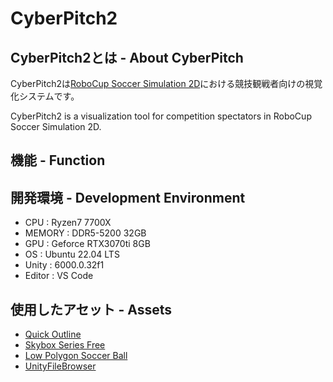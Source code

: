# CyberPitch2


## CyberPitch2とは - About CyberPitch
CyberPitch2は[RoboCup Soccer Simulation 2D](https://ssim.robocup.org/)における競技観戦者向けの視覚化システムです。

CyberPitch2 is a visualization tool for competition spectators in RoboCup Soccer Simulation 2D.

## 機能 - Function


## 開発環境 - Development Environment
- CPU : Ryzen7 7700X
- MEMORY : DDR5-5200 32GB
- GPU : Geforce RTX3070ti 8GB
- OS : Ubuntu 22.04 LTS
- Unity : 6000.0.32f1
- Editor : VS Code

## 使用したアセット - Assets
- [Quick Outline](https://assetstore.unity.com/packages/tools/particles-effects/quick-outline-115488)
- [Skybox Series Free](https://assetstore.unity.com/packages/2d/textures-materials/sky/skybox-series-free-103633)
- [Low Polygon Soccer Ball](https://assetstore.unity.com/packages/3d/low-polygon-soccer-ball-84382)
- [UnityFileBrowser](https://github.com/kalucky0/UnityFileBrowser)
